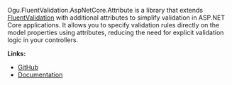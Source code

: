 Ogu.FluentValidation.AspNetCore.Attribute is a library that extends [FluentValidation](https://github.com/FluentValidation/FluentValidation) with additional attributes to simplify validation in ASP.NET Core applications. It allows you to specify validation rules directly on the model properties using attributes, reducing the need for explicit validation logic in your controllers.

**Links:**
- [GitHub](https://github.com/ogulcanturan/Ogu.FluentValidation.AspNetCore.Attribute)
- [Documentation](https://github.com/ogulcanturan/Ogu.FluentValidation.AspNetCore.Attribute#readme)
